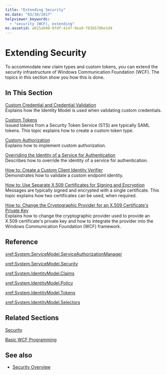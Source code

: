 ```yaml
---
title: "Extending Security"
ms.date: "03/30/2017"
helpviewer_keywords: 
  - "security [WCF], extending"
ms.assetid: a015a040-9fdf-4147-9ea9-f83b570be1d4
---
```

# Extending Security
To accommodate new claim types and custom tokens, you can extend the security infrastructure of Windows Communication Foundation (WCF). The topics in this section show you how this is done.  
  
## In This Section  
  
 [Custom Credential and Credential Validation](../../../../docs/framework/wcf/extending/custom-credential-and-credential-validation.md)  
 Explains how the Identity Model is used when validating custom credentials.  
  
 [Custom Tokens](../../../../docs/framework/wcf/extending/custom-tokens.md)  
 Issued tokens from a Security Token Service (STS) are typically SAML tokens. This topic explains how to create a custom token type.  
  
 [Custom Authorization](../../../../docs/framework/wcf/extending/custom-authorization.md)  
 Explains how to implement custom authorization.  
  
 [Overriding the Identity of a Service for Authentication](../../../../docs/framework/wcf/extending/overriding-the-identity-of-a-service-for-authentication.md)  
 Describes how to override the identity of a service for authentication.  
  
 [How to: Create a Custom Client Identity Verifier](../../../../docs/framework/wcf/extending/how-to-create-a-custom-client-identity-verifier.md)  
 Demonstrates how to validate a custom endpoint identity.  
  
 [How to: Use Separate X.509 Certificates for Signing and Encryption](../../../../docs/framework/wcf/extending/how-to-use-separate-x-509-certificates-for-signing-and-encryption.md)  
 Messages are typically signed and encrypted with a single certificate. This topic explains how two certificates can be used, when required.  
  
 [How to: Change the Cryptographic Provider for an X.509 Certificate's Private Key](../../../../docs/framework/wcf/extending/change-cryptographic-provider-x509-certificate-private-key.md)  
 Explains how to change the cryptographic provider used to provide an X.509 certificate's private key and how to integrate the provider into the Windows Communication Foundation (WCF) framework.  
  
## Reference  
 <xref:System.ServiceModel.ServiceAuthorizationManager>  
  
 <xref:System.ServiceModel.Security>  
  
 <xref:System.IdentityModel.Claims>  
  
 <xref:System.IdentityModel.Policy>  
  
 <xref:System.IdentityModel.Tokens>  
  
 <xref:System.IdentityModel.Selectors>  
  
## Related Sections  
 [Security](../../../../docs/framework/wcf/feature-details/security.md)  
  
 [Basic WCF Programming](../../../../docs/framework/wcf/basic-wcf-programming.md)  
  
## See also

- [Security Overview](../../../../docs/framework/wcf/feature-details/security-overview.md)
